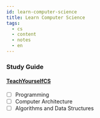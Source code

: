 ```yaml
---
id: learn-computer-science
title: Learn Computer Science
tags:
  - cs
  - content
  - notes
  - en
---
```


### Study Guide 
#### [TeachYourselfCS](https://github.com/Clemensss/TeachYourselfCS-PT/blob/master/TeachYourselfCS-PT.md#programa%C3%A7%C3%A3o)
  - [ ] Programming
  - [ ] Computer Architecture
  - [ ] Algorithms and Data Structures